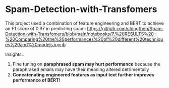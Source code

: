 # Spam-Detection-with-Transfomers
This project used a combination of feature engineering and BERT to achieve an F1 score of 0.97 in predicting spam: https://github.com/chingfhen/Spam-Detection-with-Transfomers/blob/main/notebooks/7.%20RESULTS%20-%20Comparing%20the%20performances%20of%20different%20techniques%20and%20models.ipynb

Insights:
  1. Fine tuning on **paraphrased spam may hurt performance** because the paraphrased emails may have their meaning altered detrimentally
  2. **Concatenating engineered features as input text further improves performance of BERT!**
